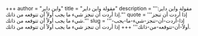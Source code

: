 +++
author = "واين داير"
title = "مقولة واين داير"
description = '''مقولة واين داير: إذا أردت أن تنجز شيء ما يجب أولاً أن تتوقعه من ذاتك.'''
quote = '''إذا أردت أن تنجز شيء ما يجب أولاً أن تتوقعه من ذاتك.'''
slug = '''إذا-أردت-أن-تنجز-شيء-ما-يجب-أولاً-أن-تتوقعه-من-ذاتك'''
+++
إذا أردت أن تنجز شيء ما يجب أولاً أن تتوقعه من ذاتك.
